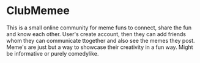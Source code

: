 # ClubMemee

This is a small online community for meme funs to connect, share the fun and know each other.
User's create account, then they can add friends whom they can communicate ttogether and also see the memes they post.
Meme's are just but a way to showcase their creativity in a fun way.
Might be informative or purely comedylike.

<img> 
